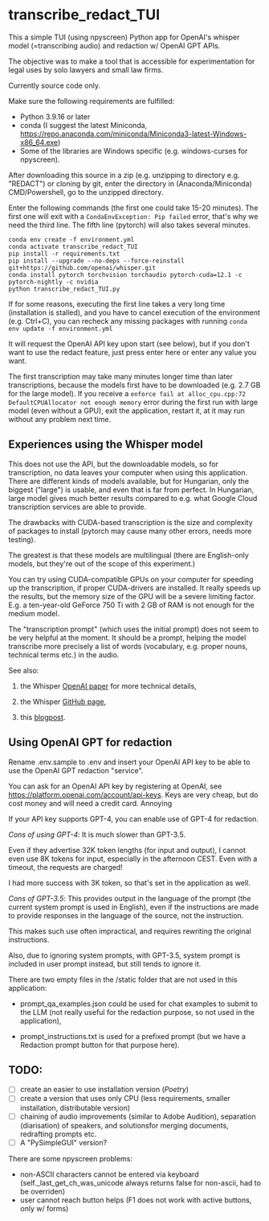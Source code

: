 # transcribe_redact_TUI

This a simple TUI (using npyscreen) Python app for OpenAI's whisper model (=transcribing audio) and redaction w/ OpenAI GPT APIs.

The objective was to make a tool that is accessible for experimentation for legal uses by solo lawyers and small law firms.

Currently source code only. 

Make sure the following requirements are fulfilled:

- Python 3.9.16 or later
- conda (I suggest the latest Miniconda, https://repo.anaconda.com/miniconda/Miniconda3-latest-Windows-x86_64.exe)
- Some of the libraries are Windows specific (e.g. windows-curses for npyscreen).

After downloading this source in a zip (e.g. unzipping to directory e.g. "REDACT") or cloning by git, enter the directory in (Anaconda/Miniconda) CMD/Powershell, go to the unzipped directory.

Enter the following commands (the first one could take 15-20 minutes). The first one will exit with a `CondaEnvException: Pip failed` error, that's why we need the third line. The fifth line (pytorch) will also takes several minutes.

```
conda env create -f environment.yml 
conda activate transcribe_redact_TUI
pip install -r requirements.txt
pip install --upgrade --no-deps --force-reinstall git+https://github.com/openai/whisper.git
conda install pytorch torchvision torchaudio pytorch-cuda=12.1 -c pytorch-nightly -c nvidia
python transcribe_redact_TUI.py
```

If for some reasons, executing the first line takes a very long time (installation is stalled), and you have to cancel execution of the environment (e.g. Ctrl+C), you can recheck any missing packages with running `conda env update -f environment.yml`

It will request the OpenAI API key upon start (see below), but if you don't want to use the redact feature, just press enter here or enter any value you want.

The first transcription may take many minutes longer time than later transcriptions, because the models first have to be downloaded (e.g. 2.7 GB for the large model). If you receive a `enforce fail at alloc_cpu.cpp:72 DefaultCPUAllocator not enough memory` error during the first run with large model (even without a GPU), exit the application, restart it, at it may run without any problem next time.

## Experiences using the Whisper model

This does not use the API, but the downloadable models, so for transcription, no data leaves your computer when using this application. There are different kinds of models available, but for Hungarian, only the biggest ("large") is usable, and even that is far from perfect. In Hungarian, large model gives much better results compared to e.g. what Google Cloud transcription services are able to provide.

The drawbacks with CUDA-based transcription is the size and complexity of packages to install (pytorch may cause many other errors, needs more testing).

The greatest is that these models are multilingual (there are English-only models, but they're out of the scope of this experiment.)

You can try using CUDA-compatible GPUs on your computer for speeding up the transcription, if proper CUDA-drivers are installed. It really speeds up the results, but the memory size of the GPU will be a severe limiting factor. E.g. a ten-year-old GeForce 750 Ti with 2 GB of RAM is not enough for the medium model.

The "transcription prompt" (which uses the initial prompt) does not seem to be very helpful at the moment. It should be a prompt, helping the model transcribe more precisely a list of words (vocabulary, e.g. proper nouns, technical terms etc.) in the audio.

See also:

1. the Whisper [OpenAI paper](https://cdn.openai.com/papers/whisper.pdf) for more technical details,
        
2. the Whisper [GitHub page](https://github.com/openai/whisper),
        
3. this [blogpost](https://www.assemblyai.com/blog/how-to-run-openais-whisper-speech-recognition-model/).

## Using OpenAI GPT for redaction

Rename .env.sample to .env and insert your OpenAI API key to be able to use the OpenAI GPT redaction "service".

You can ask for an OpenAI API key by registering at OpenAI, see https://platform.openai.com/account/api-keys. Keys are very cheap, but do cost money and will need a credit card. Annoying 

If your API key supports GPT-4, you can enable use of GPT-4 for redaction.

*Cons of using GPT-4*: It is much slower than GPT-3.5.

Even if they advertise 32K token lengths (for input and output), I cannot even use 8K tokens for input, especially in the afternoon CEST. Even with a timeout, the requests are charged!

I had more success with 3K token, so that's set in the application as well.

*Cons of GPT-3.5*: This provides output in the language of the prompt (the current system prompt is used in English), even if the instructions are made to provide responses in the language of the source, not the instruction.

This makes such use often impractical, and requires rewriting the original instructions.

Also, due to ignoring system prompts, with GPT-3.5, system prompt is included in user prompt instead, but still tends to ignore it.

There are two empty files in the /static folder that are not used in this application: 

- prompt_qa_examples.json could be used for chat examples to submit to the LLM (not really useful for the redaction purpose, so not used in the application),

- prompt_instructions.txt is used for a prefixed prompt (but we have a Redaction prompt button for that purpose here).

## TODO:  

- [ ] create an easier to use installation version (*Poetry*)
- [ ] create a version that uses only CPU (less requirements, smaller installation, distributable version)
- [ ] chaining of audio improvements (similar to Adobe Audition), separation (diarisation) of speakers, and solutionsfor merging documents, redrafting prompts etc.
- [ ] A "PySimpleGUI" version?

There are some npyscreen problems:
- non-ASCII characters cannot be entered via keyboard (self._last_get_ch_was_unicode always returns false for non-ascii, had to be overriden)
- user cannot reach button helps (F1 does not work with active buttons, only w/ forms)
